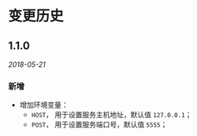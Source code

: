 # 变更历史

## 1.1.0

*2018-05-21*

### 新增

- 增加环境变量：
  - `HOST`， 用于设置服务主机地址，默认值 `127.0.0.1`；
  - `POST`， 用于设置服务端口号，默认值 `5555`；